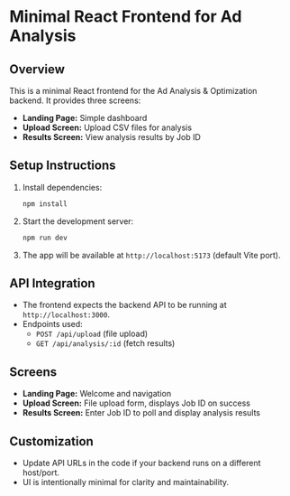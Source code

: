# Minimal React Frontend for Ad Analysis

## Overview
This is a minimal React frontend for the Ad Analysis & Optimization backend. It provides three screens:
- **Landing Page:** Simple dashboard
- **Upload Screen:** Upload CSV files for analysis
- **Results Screen:** View analysis results by Job ID

## Setup Instructions
1. Install dependencies:
   ```sh
   npm install
   ```
2. Start the development server:
   ```sh
   npm run dev
   ```
3. The app will be available at `http://localhost:5173` (default Vite port).

## API Integration
- The frontend expects the backend API to be running at `http://localhost:3000`.
- Endpoints used:
  - `POST /api/upload` (file upload)
  - `GET /api/analysis/:id` (fetch results)

## Screens
- **Landing Page:** Welcome and navigation
- **Upload Screen:** File upload form, displays Job ID on success
- **Results Screen:** Enter Job ID to poll and display analysis results

## Customization
- Update API URLs in the code if your backend runs on a different host/port.
- UI is intentionally minimal for clarity and maintainability.
